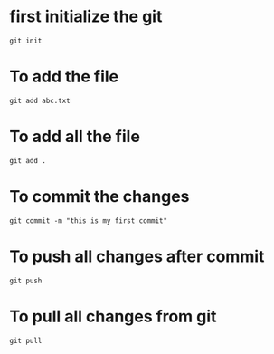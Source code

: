 # first initialize the git
```
git init
```

# To add the file
```
git add abc.txt
```

# To add all the file
```
git add .
```

# To commit the changes
```
git commit -m "this is my first commit"
```

# To push all changes after commit
```
git push
```
# To pull all changes from git
```
git pull
```